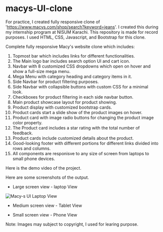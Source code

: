 # macys-UI-clone
For practice, I created fully responsive clone of 'https://www.macys.com/shop/search?keyword=jeans'. I created this during my internship program at NISUM Karachi. This repository is made for record purposes. I used HTML, CSS, Javascript, and Bootstrap for this clone.

Complete fully responsive Macy's website clone which includes:

1. Topmost bar which includes links for different functionalities.
2. The Main logo bar includes search option UI and cart icon.
3. Navbar with 8 customized CSS dropdowns which open on hover and show a full-size mega menu.
4. Mega Menu with category heading and category items in it.
5. Side Navbar for product filtering purposes.
6. Side Navbar with collapsible buttons with custom CSS for a minimal look.
7. Checkboxes for product filtering in each side navbar button.
8. Main product showcase layout for product showing.
9. Product display with customized bootstrap cards.
10. Product cards start a slide show of the product images on hover.
11. Product card with image radio buttons for changing the product image color property.
12. The Product card includes a star rating with the total number of feedback.
13. Product cards include customized details about the product.
14. Good-looking footer with different portions for different links divided into rows and columns.
15. All components are responisve to any size of screen from laptops to small phone devices.


Here is the demo video of the project.



Here are some screenshots of the output. 

- Large screen view - laptop View

![Macy-s UI Laptop View](https://user-images.githubusercontent.com/54082156/170293931-eeadcd00-a06b-4bcf-ad58-de4670f5779f.png)

- Medium screen view - Tablet View

- Small screen view - Phone View



Note: Images may subject to copyright, I used for learing purpose. 
